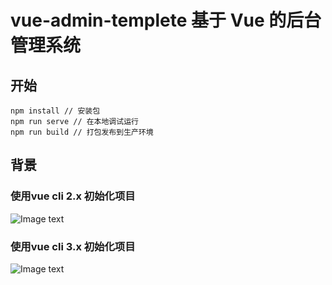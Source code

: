 # vue-admin-templete 基于 Vue 的后台管理系统

## 开始
```
npm install // 安装包
npm run serve // 在本地调试运行
npm run build // 打包发布到生产环境
```

## 背景
### 使用vue cli 2.x 初始化项目
![Image text](https://github.com/hedy-6/vue-admin-templete/md-images/vue-cli2-init.png)

### 使用vue cli 3.x 初始化项目
![Image text](https://github.com/hedy-6/vue-admin-templete/md-images/vue-cli3-init.png)



